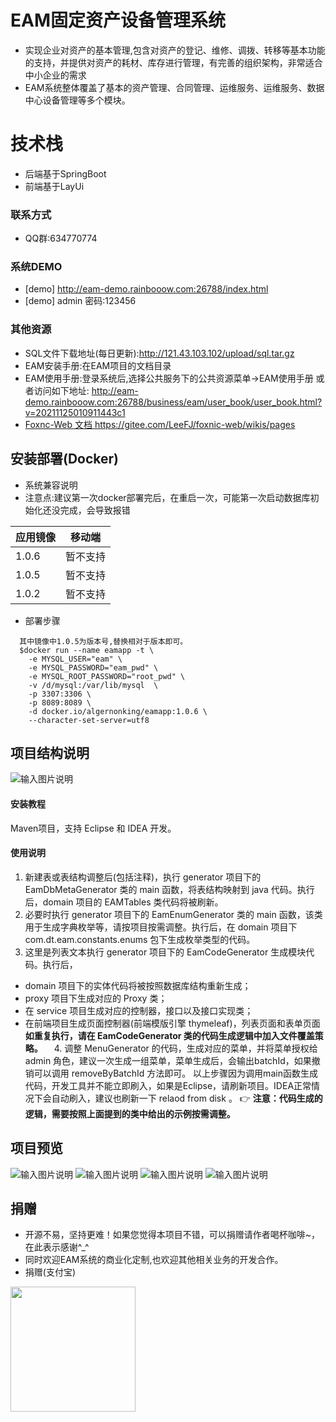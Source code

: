 # EAM固定资产设备管理系统
- 实现企业对资产的基本管理,包含对资产的登记、维修、调拨、转移等基本功能的支持，并提供对资产的耗材、库存进行管理，有完善的组织架构，非常适合中小企业的需求
- EAM系统整体覆盖了基本的资产管理、合同管理、运维服务、运维服务、数据中心设备管理等多个模块。

# 技术栈
- 后端基于SpringBoot
- 前端基于LayUi

### 联系方式
- QQ群:634770774


### 系统DEMO
- [demo] http://eam-demo.rainbooow.com:26788/index.html
- [demo] admin 密码:123456

### 其他资源
- SQL文件下载地址(每日更新):http://121.43.103.102/upload/sql.tar.gz
- EAM安装手册:在EAM项目的文档目录
- EAM使用手册:登录系统后,选择公共服务下的公共资源菜单->EAM使用手册
  或者访问如下地址: http://eam-demo.rainbooow.com:26788/business/eam/user_book/user_book.html?v=20211125010911443c1
- [Foxnc-Web 文档 ](https://gitee.com/LeeFJ/foxnic-web/wikis/pages) https://gitee.com/LeeFJ/foxnic-web/wikis/pages

## 安装部署(Docker)
- 系统兼容说明
- 注意点:建议第一次docker部署完后，在重启一次，可能第一次启动数据库初始化还没完成，会导致报错

 | 应用镜像     |   移动端     |
 | ---------- | -----------  |
 | 1.0.6      | 暂不支持      |
 | 1.0.5      | 暂不支持      |
 | 1.0.2      | 暂不支持      |

- 部署步骤
```
  其中镜像中1.0.5为版本号,替换相对于版本即可。
  $docker run --name eamapp -t \
    -e MYSQL_USER="eam" \
    -e MYSQL_PASSWORD="eam_pwd" \
    -e MYSQL_ROOT_PASSWORD="root_pwd" \
    -v /d/mysql:/var/lib/mysql  \
    -p 3307:3306 \
    -p 8089:8089 \
    -d docker.io/algernonking/eamapp:1.0.6 \
    --character-set-server=utf8
```

## 项目结构说明
 ![输入图片说明](https://images.gitee.com/uploads/images/2021/0610/145855_29614033_1470521.png "屏幕截图.png")
#### 安装教程
 Maven项目，支持 Eclipse 和 IDEA 开发。
#### 使用说明
 1. 新建表或表结构调整后(包括注释)，执行 generator 项目下的 EamDbMetaGenerator 类的 main 函数，将表结构映射到 java 代码。执行后，domain 项目的 EAMTables 类代码将被刷新。
 2. 必要时执行 generator 项目下的 EamEnumGenerator 类的 main 函数，该类用于生成字典枚举等，请按项目按需调整。执行后，在 domain 项目下 com.dt.eam.constants.enums 包下生成枚举类型的代码。
 3. 这里是列表文本执行 generator 项目下的 EamCodeGenerator 生成模块代码。执行后，
- domain 项目下的实体代码将被按照数据库结构重新生成；
- proxy 项目下生成对应的 Proxy 类；
- 在 service 项目生成对应的控制器，接口以及接口实现类；
- 在前端项目生成页面控制器(前端模版引擎 thymeleaf)，列表页面和表单页面
  **如重复执行，请在 EamCodeGenerator 类的代码生成逻辑中加入文件覆盖策略。** 
　4. 调整 MenuGenerator 的代码，生成对应的菜单，并将菜单授权给 admin 角色，建议一次生成一组菜单，菜单生成后，会输出batchId，如果撤销可以调用 removeByBatchId 方法即可。
 以上步骤因为调用main函数生成代码，开发工具并不能立即刷入，如果是Eclipse，请刷新项目。IDEA正常情况下会自动刷入，建议也刷新一下 relaod from disk 。
 :point_right: **注意：代码生成的逻辑，需要按照上面提到的类中给出的示例按需调整。** 

## 项目预览
![输入图片说明](https://images.gitee.com/uploads/images/2021/1213/212929_46438369_448530.jpeg "1.jpg")
![输入图片说明](https://images.gitee.com/uploads/images/2021/1213/213230_1ba469f5_448530.png "屏幕截图.png")
![输入图片说明](https://images.gitee.com/uploads/images/2021/1213/213258_8d970535_448530.png "屏幕截图.png")
![输入图片说明](https://images.gitee.com/uploads/images/2021/1213/213315_83659719_448530.png "屏幕截图.png")

## 捐赠
- 开源不易，坚持更难！如果您觉得本项目不错，可以捐赠请作者喝杯咖啡~，在此表示感谢^_^
- 同时欢迎EAM系统的商业化定制,也欢迎其他相关业务的开发合作。
- 捐赠(支付宝)
<img width="200" height="200" src="https://images.gitee.com/uploads/images/2020/1105/135552_037eeb5c_448530.png" />

 
 
